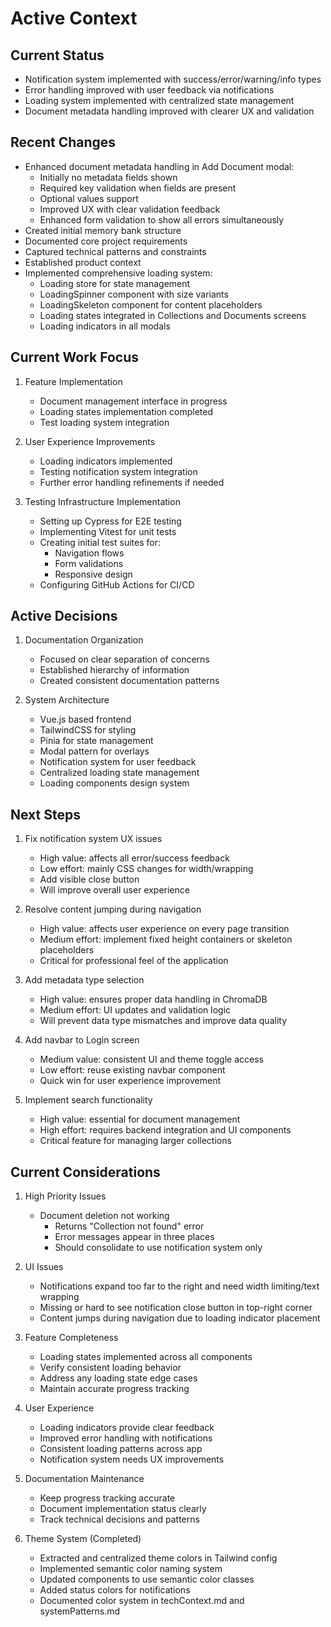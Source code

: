 # Active Context

## Current Status

- Notification system implemented with success/error/warning/info types
- Error handling improved with user feedback via notifications
- Loading system implemented with centralized state management
- Document metadata handling improved with clearer UX and validation

## Recent Changes

- Enhanced document metadata handling in Add Document modal:
  - Initially no metadata fields shown
  - Required key validation when fields are present
  - Optional values support
  - Improved UX with clear validation feedback
  - Enhanced form validation to show all errors simultaneously
- Created initial memory bank structure
- Documented core project requirements
- Captured technical patterns and constraints
- Established product context
- Implemented comprehensive loading system:
  - Loading store for state management
  - LoadingSpinner component with size variants
  - LoadingSkeleton component for content placeholders
  - Loading states integrated in Collections and Documents screens
  - Loading indicators in all modals

## Current Work Focus

1. Feature Implementation
   - Document management interface in progress
   - Loading states implementation completed
   - Test loading system integration

2. User Experience Improvements
   - Loading indicators implemented
   - Testing notification system integration
   - Further error handling refinements if needed

3. Testing Infrastructure Implementation
   - Setting up Cypress for E2E testing
   - Implementing Vitest for unit tests
   - Creating initial test suites for:
     - Navigation flows
     - Form validations
     - Responsive design
   - Configuring GitHub Actions for CI/CD

## Active Decisions

1. Documentation Organization
   - Focused on clear separation of concerns
   - Established hierarchy of information
   - Created consistent documentation patterns

2. System Architecture
   - Vue.js based frontend
   - TailwindCSS for styling
   - Pinia for state management
   - Modal pattern for overlays
   - Notification system for user feedback
   - Centralized loading state management
   - Loading components design system

## Next Steps

1. Fix notification system UX issues
   - High value: affects all error/success feedback
   - Low effort: mainly CSS changes for width/wrapping
   - Add visible close button
   - Will improve overall user experience

2. Resolve content jumping during navigation
   - High value: affects user experience on every page transition
   - Medium effort: implement fixed height containers or skeleton placeholders
   - Critical for professional feel of the application

3. Add metadata type selection
   - High value: ensures proper data handling in ChromaDB
   - Medium effort: UI updates and validation logic
   - Will prevent data type mismatches and improve data quality

4. Add navbar to Login screen
   - Medium value: consistent UI and theme toggle access
   - Low effort: reuse existing navbar component
   - Quick win for user experience improvement

5. Implement search functionality
   - High value: essential for document management
   - High effort: requires backend integration and UI components
   - Critical feature for managing larger collections

## Current Considerations

1. High Priority Issues
   - Document deletion not working
     * Returns "Collection not found" error
     * Error messages appear in three places
     * Should consolidate to use notification system only

2. UI Issues
   - Notifications expand too far to the right and need width limiting/text wrapping
   - Missing or hard to see notification close button in top-right corner
   - Content jumps during navigation due to loading indicator placement

2. Feature Completeness
   - Loading states implemented across all components
   - Verify consistent loading behavior
   - Address any loading state edge cases
   - Maintain accurate progress tracking

3. User Experience
   - Loading indicators provide clear feedback
   - Improved error handling with notifications
   - Consistent loading patterns across app
   - Notification system needs UX improvements

4. Documentation Maintenance
   - Keep progress tracking accurate
   - Document implementation status clearly
   - Track technical decisions and patterns

5. Theme System (Completed)
   - Extracted and centralized theme colors in Tailwind config
   - Implemented semantic color naming system
   - Updated components to use semantic color classes
   - Added status colors for notifications
   - Documented color system in techContext.md and systemPatterns.md
